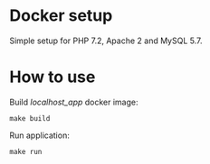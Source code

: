 # Docker setup
Simple setup for PHP 7.2, Apache 2 and MySQL 5.7.

# How to use

Build *localhost_app* docker image:

```
make build
```

Run application:
```
make run
```